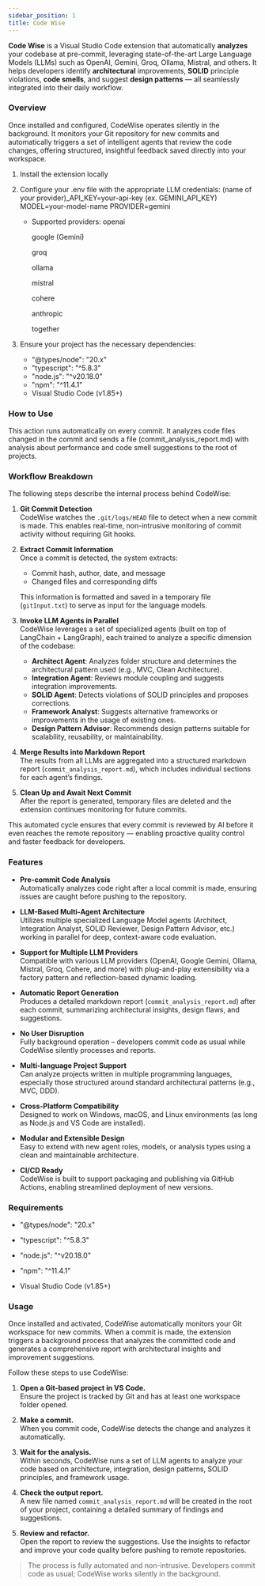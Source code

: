 ```yaml
---
sidebar_position: 1
title: Code Wise
---
```


**Code Wise** is a Visual Studio Code extension that automatically **analyzes** your codebase at pre-commit, leveraging state-of-the-art Large Language Models (LLMs) such as OpenAI, Gemini, Groq, Ollama, Mistral, and others. It helps developers identify **architectural** improvements, **SOLID** principle violations, **code smells**, and suggest **design patterns** — all seamlessly integrated into their daily workflow.

### Overview

Once installed and configured, CodeWise operates silently in the background. It monitors your Git repository for new commits and automatically triggers a set of intelligent agents that review the code changes, offering structured, insightful feedback saved directly into your workspace.


1. Install the extension locally
2. Configure your .env file with the appropriate LLM credentials:
    (name of your provider)_API_KEY=your-api-key (ex. GEMINI_API_KEY)
    MODEL=your-model-name
    PROVIDER=gemini 
    - Supported providers:
        openai

        google (Gemini)

        groq

        ollama

        mistral

        cohere

        anthropic

        together  

3. Ensure your project has the necessary dependencies:
    * "@types/node": "20.x"
    * "typescript": "^5.8.3"
    * "node.js": "^v20.18.0"
    * "npm": "^11.4.1"
    * Visual Studio Code (v1.85+)

### How to Use

This action runs automatically on every commit. It analyzes code files changed in the commit and sends a file (commit_analysis_report.md) with analysis about performance and code smell suggestions to the root of projects. 

### Workflow Breakdown

The following steps describe the internal process behind CodeWise:

1. **Git Commit Detection**  
   CodeWise watches the `.git/logs/HEAD` file to detect when a new commit is made. This enables real-time, non-intrusive monitoring of commit activity without requiring Git hooks.

2. **Extract Commit Information**  
   Once a commit is detected, the system extracts:
   - Commit hash, author, date, and message
   - Changed files and corresponding diffs

   This information is formatted and saved in a temporary file (`gitInput.txt`) to serve as input for the language models.

3. **Invoke LLM Agents in Parallel**  
   CodeWise leverages a set of specialized agents (built on top of LangChain + LangGraph), each trained to analyze a specific dimension of the codebase:
   - **Architect Agent**: Analyzes folder structure and determines the architectural pattern used (e.g., MVC, Clean Architecture).
   - **Integration Agent**: Reviews module coupling and suggests integration improvements.
   - **SOLID Agent**: Detects violations of SOLID principles and proposes corrections.
   - **Framework Analyst**: Suggests alternative frameworks or improvements in the usage of existing ones.
   - **Design Pattern Advisor**: Recommends design patterns suitable for scalability, reusability, or maintainability.

4. **Merge Results into Markdown Report**  
   The results from all LLMs are aggregated into a structured markdown report (`commit_analysis_report.md`), which includes individual sections for each agent’s findings.

5. **Clean Up and Await Next Commit**  
   After the report is generated, temporary files are deleted and the extension continues monitoring for future commits.

This automated cycle ensures that every commit is reviewed by AI before it even reaches the remote repository — enabling proactive quality control and faster feedback for developers.

### Features

- **Pre-commit Code Analysis**  
  Automatically analyzes code right after a local commit is made, ensuring issues are caught before pushing to the repository.

- **LLM-Based Multi-Agent Architecture**  
  Utilizes multiple specialized Language Model agents (Architect, Integration Analyst, SOLID Reviewer, Design Pattern Advisor, etc.) working in parallel for deep, context-aware code evaluation.

- **Support for Multiple LLM Providers**  
  Compatible with various LLM providers (OpenAI, Google Gemini, Ollama, Mistral, Groq, Cohere, and more) with plug-and-play extensibility via a factory pattern and reflection-based dynamic loading.

- **Automatic Report Generation**  
  Produces a detailed markdown report (`commit_analysis_report.md`) after each commit, summarizing architectural insights, design flaws, and suggestions.

- **No User Disruption**  
  Fully background operation – developers commit code as usual while CodeWise silently processes and reports.

- **Multi-language Project Support**  
  Can analyze projects written in multiple programming languages, especially those structured around standard architectural patterns (e.g., MVC, DDD).

- **Cross-Platform Compatibility**  
  Designed to work on Windows, macOS, and Linux environments (as long as Node.js and VS Code are installed).

- **Modular and Extensible Design**  
  Easy to extend with new agent roles, models, or analysis types using a clean and maintainable architecture.

- **CI/CD Ready**  
  CodeWise is built to support packaging and publishing via GitHub Actions, enabling streamlined deployment of new versions.

### Requirements

* "@types/node": "20.x"

* "typescript": "^5.8.3"

* "node.js": "^v20.18.0"

* "npm": "^11.4.1"

* Visual Studio Code (v1.85+)

### Usage

Once installed and activated, CodeWise automatically monitors your Git workspace for new commits. When a commit is made, the extension triggers a background process that analyzes the committed code and generates a comprehensive report with architectural insights and improvement suggestions.

Follow these steps to use CodeWise:

1. **Open a Git-based project in VS Code.**  
   Ensure the project is tracked by Git and has at least one workspace folder opened.

2. **Make a commit.**  
   When you commit code, CodeWise detects the change and analyzes it automatically.

3. **Wait for the analysis.**  
   Within seconds, CodeWise runs a set of LLM agents to analyze your code based on architecture, integration, design patterns, SOLID principles, and framework usage.

4. **Check the output report.**  
   A new file named `commit_analysis_report.md` will be created in the root of your project, containing a detailed summary of findings and suggestions.

5. **Review and refactor.**  
   Open the report to review the suggestions. Use the insights to refactor and improve your code quality before pushing to remote repositories.

> The process is fully automated and non-intrusive. Developers commit code as usual; CodeWise works silently in the background.

